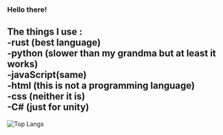 ### Hello there!
The things I use :   
-rust (best language)   
-python (slower than my grandma but at least it works)   
-javaScript(same)   
-html (this is not a programming language)   
-css (neither it is)   
-C# (just for unity)   
---   
![Top Langs](https://github-readme-stats.vercel.app/api/top-langs/?username=CyanUnderscore&layout=compact&theme=dark)
